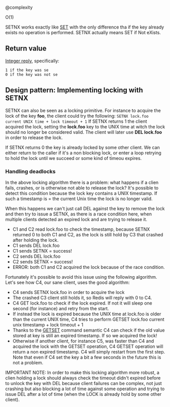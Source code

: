 @complexity

O(1)


SETNX works exactly like [SET][1] with the only difference tha
if the key already exists no operation is performed.
SETNX actually means SET if Not eXists.

## Return value

[Integer reply][2], specifically:

	1 if the key was se
	0 if the key was not se

## Design pattern: Implementing locking with SETNX

SETNX can also be seen as a locking primitive. For instance to acquire
the lock of the key **foo**, the client could try the following:
`SETNX lock.foo current UNIX time + lock timeout + 1`
If SETNX returns 1 the client acquired the lock, setting the **lock.foo**
key to the UNIX time at witch the lock should no longer be considered valid.
The client will later use **DEL lock.foo** in order to release the lock.

If SETNX returns 0 the key is already locked by some other client. We can
either return to the caller if it's a non blocking lock, or enter a
loop retrying to hold the lock until we succeed or some kind of timeou
expires.

### Handling deadlocks

In the above locking algorithm there is a problem: what happens if a clien
fails, crashes, or is otherwise not able to release the lock?
It's possible to detect this condition because the lock key contains a
UNIX timestamp. If such a timestamp is = the current Unix time the lock
is no longer valid.

When this happens we can't just call DEL against the key to remove the lock
and then try to issue a SETNX, as there is a race condition here, when
multiple clients detected an expired lock and are trying to release it.

* C1 and C2 read lock.foo to check the timestamp, because SETNX returned 0 to both C1 and C2, as the lock is still hold by C3 that crashed after holding the lock.
* C1 sends DEL lock.foo
* C1 sends SETNX = success!
* C2 sends DEL lock.foo
* C2 sends SETNX = success!
* ERROR: both C1 and C2 acquired the lock because of the race condition.

Fortunately it's possible to avoid this issue using the following algorithm.
Let's see how C4, our sane client, uses the good algorithm:

* C4 sends SETNX lock.foo in order to acquire the lock
* The crashed C3 client still holds it, so Redis will reply with 0 to C4.
* C4 GET lock.foo to check if the lock expired. If not it will sleep one second (for instance) and retry from the start.
* If instead the lock is expired because the UNIX time at lock.foo is older than the current UNIX time, C4 tries to perform GETSET lock.foo current unix timestamp + lock timeout + 1
* Thanks to the [GETSET][3] command semantic C4 can check if the old value stored at key is still an expired timestamp. If so we acquired the lock!
* Otherwise if another client, for instance C5, was faster than C4 and acquired the lock with the GETSET operation, C4 GETSET operation will return a non expired timestamp. C4 will simply restart from the first step. Note that even if C4 set the key a bit a few seconds in the future this is not a problem.

IMPORTANT NOTE: In order to make this locking algorithm more robust, a clien
holding a lock should always check the timeout didn't expired before to unlock
the key with DEL because client failures can be complex, not just crashing
but also blocking a lot of time against some operation and trying to issue
DEL after a lot of time (when the LOCK is already hold by some other client).




[1]: /p/redis/wiki/SetCommand
[2]: /p/redis/wiki/ReplyTypes
[3]: /p/redis/wiki/GetsetCommand
